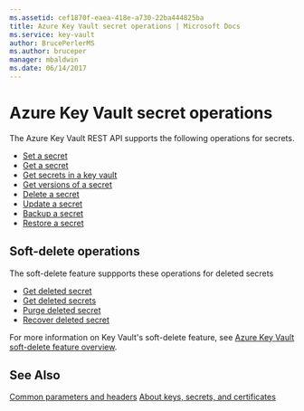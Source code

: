 ```yaml
---
ms.assetid: cef1870f-eaea-418e-a730-22ba444825ba
title: Azure Key Vault secret operations | Microsoft Docs
ms.service: key-vault
author: BrucePerlerMS
ms.author: bruceper
manager: mbaldwin
ms.date: 06/14/2017
---
```

# Azure Key Vault secret operations

The Azure Key Vault REST API supports the following operations for secrets.

- [Set a secret](xref:keyvault.setsecret)
- [Get a secret](xref:keyvault.getsecret)
- [Get secrets in a key vault](xref:keyvault.getsecrets)
- [Get versions of a secret](xref:keyvault.getsecretversions)
- [Delete a secret](xref:keyvault.deletesecret)
- [Update a secret](xref:keyvault.updatesecret)
- [Backup a secret](xref:keyvault.backupsecret)
- [Restore a secret](xref:keyvault.restoresecret)

## Soft-delete operations

The soft-delete feature suppports these operations for deleted secrets

- [Get deleted secret](xref:keyvault.getdeletedsecret)
- [Get deleted secrets](xref:keyvault.getdeletedsecrets)
- [Purge deleted secret](xref:keyvault.purgedeletedsecret)
- [Recover deleted secret](xref:keyvault.recoverdeletedsecret)

For more information on Key Vault's soft-delete feature, see [Azure Key Vault soft-delete feature overview](https://docs.microsoft.com/azure/key-vault/key-vault-ovw-soft-delete).

## See Also
[Common parameters and headers](common-parameters-and-headers.md)
[About keys, secrets, and certificates](about-keys--secrets-and-certificates.md)
